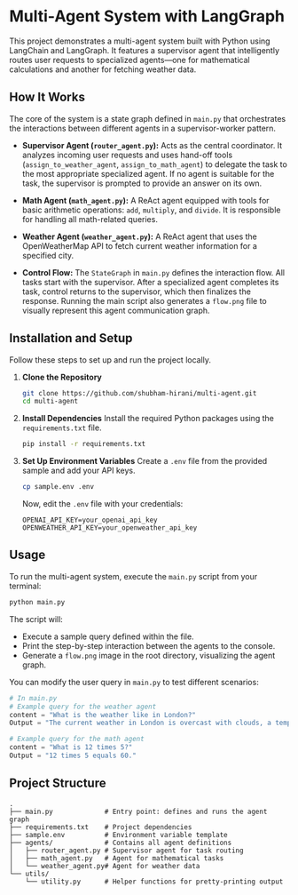 # Multi-Agent System with LangGraph

This project demonstrates a multi-agent system built with Python using LangChain and LangGraph. It features a supervisor agent that intelligently routes user requests to specialized agents—one for mathematical calculations and another for fetching weather data.

## How It Works

The core of the system is a state graph defined in `main.py` that orchestrates the interactions between different agents in a supervisor-worker pattern.

*   **Supervisor Agent (`router_agent.py`):** Acts as the central coordinator. It analyzes incoming user requests and uses hand-off tools (`assign_to_weather_agent`, `assign_to_math_agent`) to delegate the task to the most appropriate specialized agent. If no agent is suitable for the task, the supervisor is prompted to provide an answer on its own.

*   **Math Agent (`math_agent.py`):** A ReAct agent equipped with tools for basic arithmetic operations: `add`, `multiply`, and `divide`. It is responsible for handling all math-related queries.

*   **Weather Agent (`weather_agent.py`):** A ReAct agent that uses the OpenWeatherMap API to fetch current weather information for a specified city.

*   **Control Flow:** The `StateGraph` in `main.py` defines the interaction flow. All tasks start with the supervisor. After a specialized agent completes its task, control returns to the supervisor, which then finalizes the response. Running the main script also generates a `flow.png` file to visually represent this agent communication graph.

## Installation and Setup

Follow these steps to set up and run the project locally.

1.  **Clone the Repository**
    ```sh
    git clone https://github.com/shubham-hirani/multi-agent.git
    cd multi-agent
    ```

2.  **Install Dependencies**
    Install the required Python packages using the `requirements.txt` file.
    ```sh
    pip install -r requirements.txt
    ```

3.  **Set Up Environment Variables**
    Create a `.env` file from the provided sample and add your API keys.
    ```sh
    cp sample.env .env
    ```
    Now, edit the `.env` file with your credentials:
    ```env
    OPENAI_API_KEY=your_openai_api_key
    OPENWEATHER_API_KEY=your_openweather_api_key
    ```

## Usage

To run the multi-agent system, execute the `main.py` script from your terminal:

```sh
python main.py
```

The script will:
*   Execute a sample query defined within the file.
*   Print the step-by-step interaction between the agents to the console.
*   Generate a `flow.png` image in the root directory, visualizing the agent graph.

You can modify the user query in `main.py` to test different scenarios:
```python
# In main.py
# Example query for the weather agent
content = "What is the weather like in London?"
Output = "The current weather in London is overcast with clouds, a temperature of around 21.5°C, 36% humidity, and a gentle wind speed of about 6 meters per second."

# Example query for the math agent
content = "What is 12 times 5?"
Output = "12 times 5 equals 60."
```

## Project Structure

```
.
├── main.py             # Entry point: defines and runs the agent graph
├── requirements.txt    # Project dependencies
├── sample.env          # Environment variable template
├── agents/             # Contains all agent definitions
│   ├── router_agent.py # Supervisor agent for task routing
│   ├── math_agent.py   # Agent for mathematical tasks
│   └── weather_agent.py# Agent for weather data
└── utils/
    └── utility.py      # Helper functions for pretty-printing output
